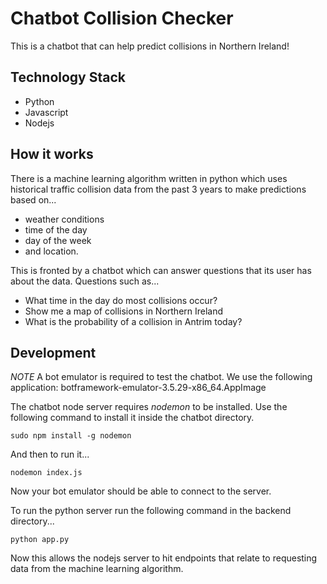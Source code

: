 # Chatbot Collision Checker
This is a chatbot that can help predict collisions in Northern Ireland!

## Technology Stack
* Python
* Javascript
* Nodejs

## How it works
There is a machine learning algorithm written in python which uses historical traffic collision data from the past 3 years to make predictions based on...

* weather conditions
* time of the day
* day of the week
* and location.

This is fronted by a chatbot which can answer questions that its user has about the data. Questions such as...

* What time in the day do most collisions occur?
* Show me a map of collisions in Northern Ireland
* What is the probability of a collision in Antrim today?

## Development
*NOTE* A bot emulator is required to test the chatbot. We use the following application:
botframework-emulator-3.5.29-x86_64.AppImage

The chatbot node server requires *nodemon* to be installed. Use the following command to install it inside the chatbot directory.

`sudo npm install -g nodemon`

And then to run it...

`nodemon index.js`

Now your bot emulator should be able to connect to the server.

To run the python server run the following command in the backend directory...

`python app.py`

Now this allows the nodejs server to hit endpoints that relate to requesting data from the machine learning algorithm.